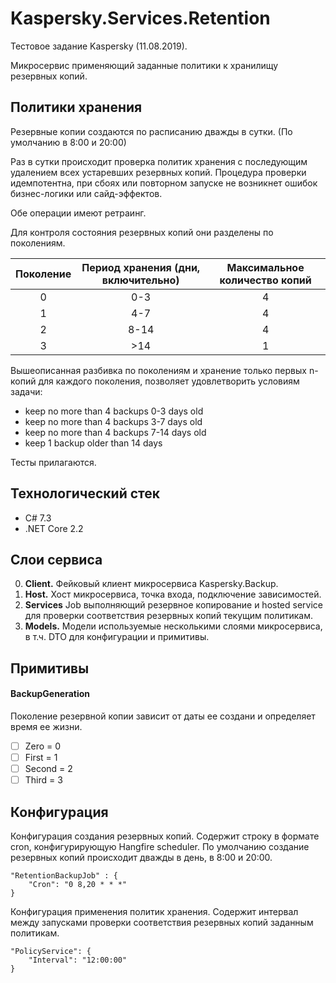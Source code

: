 # Kaspersky.Services.Retention

Тестовое задание Kaspersky (11.08.2019).

Микросервис применяющий заданные политики к хранилищу резервных копий.

## Политики хранения

Резервные копии создаются по расписанию дважды в сутки.
(По умолчанию в 8:00 и 20:00)

Раз в сутки происходит проверка политик хранения с последующим удалением всех устаревших резервных копий.
Процедура проверки идемпотентна, при сбоях или повторном запуске не возникнет ошибок бизнес-логики или сайд-эффектов.

Обе операции имеют ретраинг.

Для контроля состояния резервных копий они разделены по поколениям.

| Поколение | Период хранения (дни, включительно) | Максимальное количество копий |
|  :---:    | :---:                               |  :----:   |     
| 0         | 0-3                                 | 4         | 
| 1         | 4-7                                 | 4         |
| 2         | 8-14                                | 4         | 
| 3         | \>14                                | 1         | 

Вышеописанная разбивка по поколениям и хранение только первых n-копий для каждого поколения, 
позволяет удовлетворить условиям задачи:
 
- keep no more than 4 backups 0-3 days old
- keep no more than 4 backups 3-7 days old
- keep no more than 4 backups 7-14 days old
- keep 1 backup older than 14 days

Тесты прилагаются.

## Технологический стек

* C# 7.3
* .NET Core 2.2

## Слои сервиса

0. **Client.** Фейковый клиент микросервиса Kaspersky.Backup.
0. **Host.** Хост микросервиса, точка входа, подключение зависимостей.
0. **Services** Job выполняющий резервное копирование и hosted service для проверки соответствия резервных копий текущим политикам.
0. **Models.** Модели используемые несколькими слоями микросервиса, в т.ч. DTO для конфигурации и примитивы.

## Примитивы

#### BackupGeneration

Поколение резервной копии зависит от даты ее создани и определяет время ее жизни.

- [ ] Zero = 0
- [ ] First = 1
- [ ] Second = 2
- [ ] Third = 3

## Конфигурация

Конфигурация создания резервных копий. Содержит строку в формате cron, конфигурирующую Hangfire scheduler.
По умолчанию создание резервных копий происходит дважды в день, в 8:00 и 20:00.

    "RetentionBackupJob" : {
        "Cron": "0 8,20 * * *"
    }
    
Конфигурация применения политик хранения. 
Содержит интервал между запусками проверки соответствия резервных копий заданным политикам.

    "PolicyService": {
        "Interval": "12:00:00"
    }